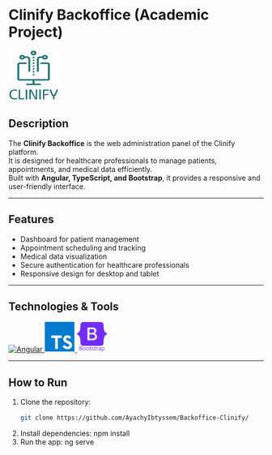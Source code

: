 # Clinify Backoffice (Academic Project)

<img src="public/assets/images/logo.png" alt="Clinify Logo" width="100" height="100">

## Description
The **Clinify Backoffice** is the web administration panel of the Clinify platform.  
It is designed for healthcare professionals to manage patients, appointments, and medical data efficiently.  
Built with **Angular, TypeScript, and Bootstrap**, it provides a responsive and user-friendly interface.

---

## Features
- Dashboard for patient management
- Appointment scheduling and tracking
- Medical data visualization
- Secure authentication for healthcare professionals
- Responsive design for desktop and tablet

---

## Technologies & Tools 
<p align="left">
  <a href="https://angular.io/" target="_blank"> <img src="https://angular.io/assets/images/logos/angular/angular.svg" alt="Angular" width="60" height="60"/> </a>
  <a href="https://www.typescriptlang.org/" target="_blank"> <img src="https://raw.githubusercontent.com/devicons/devicon/master/icons/typescript/typescript-original.svg" alt="TypeScript" width="60" height="60"/> </a>
  <a href="https://getbootstrap.com/" target="_blank"> <img src="https://raw.githubusercontent.com/devicons/devicon/master/icons/bootstrap/bootstrap-plain-wordmark.svg" alt="Bootstrap" width="60" height="60"/> </a>
</p>

---

## How to Run 
1. Clone the repository:  
   ```bash
   git clone https://github.com/AyachyIbtyssem/Backoffice-Clinify/
2. Install dependencies: npm install
3. Run the app: ng serve

